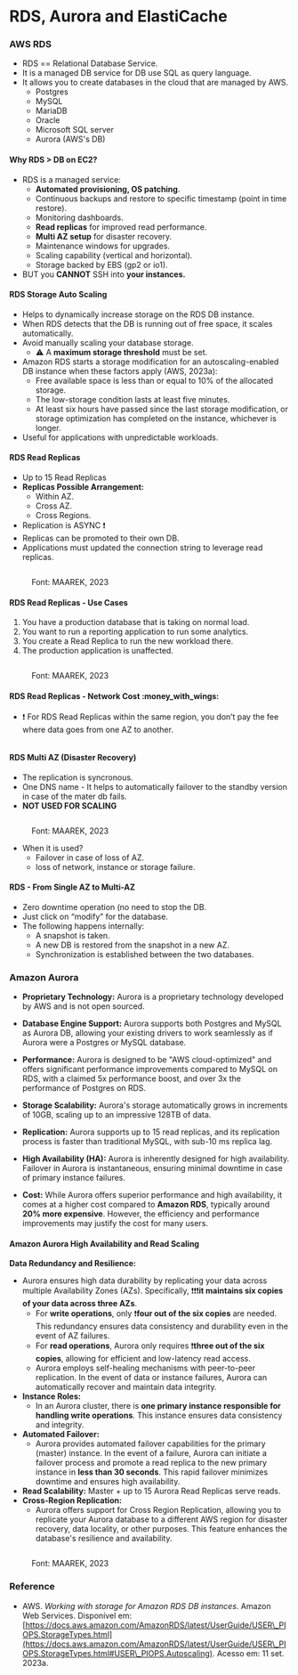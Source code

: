 # RDS, Aurora and ElastiCache

### AWS RDS

* RDS == Relational Database Service.
* It is a managed DB service for DB use SQL as query language.
* It allows you to create databases in the cloud that are managed by AWS.
  * Postgres
  * MySQL
  * MariaDB
  * Oracle
  * Microsoft SQL server
  * Aurora (AWS's DB)

#### Why RDS > DB on EC2?

* RDS is a managed service:
  * **Automated provisioning, OS patching**.
  * Continuous backups and restore to specific timestamp (point in time restore).
  * Monitoring dashboards.
  * **Read replicas** for improved read performance.
  * **Multi AZ setup** for  disaster recovery.
  * Maintenance windows for upgrades.
  * Scaling capability (vertical and horizontal).
  * Storage backed by EBS (gp2 or io1).
* BUT you **CANNOT** SSH into **your instances.**

#### **RDS Storage Auto Scaling**

* Helps to dynamically increase storage on the RDS DB instance.
* When RDS detects that the DB is running out of free space, it scales automatically.
* Avoid manually scaling your database storage.
  * :warning: A **maximum storage threshold** must be set.
* Amazon RDS starts a storage modification for an autoscaling-enabled DB instance when these factors apply (AWS, 2023a):
  * Free available space is less than or equal to 10% of the allocated storage.
  * The low-storage condition lasts at least five minutes.
  * At least six hours have passed since the last storage modification, or storage optimization has completed on the instance, whichever is longer.
* Useful for applications with unpredictable workloads.



#### RDS Read Replicas

* Up to 15 Read Replicas
* **Replicas Possible Arrangement:**
  * Within AZ.
  * Cross AZ.
  * Cross Regions.
* Replication is ASYNC :exclamation:
* Replicas can be promoted to their own DB.
* Applications must updated the connection string to leverage read replicas.

<figure><img src="../../.gitbook/assets/image (36).png" alt=""><figcaption><p>Font: MAAREK, 2023</p></figcaption></figure>

#### RDS Read Replicas - Use Cases

1. You have a production database that is taking on normal load.
2. You want to run a reporting application to run some analytics.
3. You create a Read Replica to run the new workload there.
4. The production application is unaffected.

<figure><img src="../../.gitbook/assets/image (37).png" alt=""><figcaption><p>Font: MAAREK, 2023</p></figcaption></figure>

#### RDS Read Replicas - Network Cost :money\_with\_wings:

* :exclamation: For RDS Read Replicas within the same region, you don’t pay the fee where data goes from one AZ to another.

<figure><img src="../../.gitbook/assets/image (38).png" alt=""><figcaption></figcaption></figure>

#### RDS Multi AZ (Disaster Recovery)

* The replication is syncronous.
* One DNS name - It helps to automatically failover to the standby version in case of the mater db fails.
* **NOT USED FOR SCALING**

<figure><img src="../../.gitbook/assets/image (39).png" alt=""><figcaption><p>Font: MAAREK, 2023</p></figcaption></figure>

* When it is used?
  * Failover in case of loss of AZ.
  * loss of network, instance or storage failure.

#### RDS - From Single AZ to Multi-AZ

* &#x20;Zero downtime operation (no need to stop the DB.
* Just click on “modify” for the database.
* The following happens internally:&#x20;
  * A snapshot is taken.
  * &#x20;A new DB is restored from the snapshot in a new AZ.
  * Synchronization is established between the two databases.



### Amazon Aurora

* **Proprietary Technology:** Aurora is a proprietary technology developed by AWS and is not open sourced.
*   **Database Engine Support:** Aurora supports both Postgres and MySQL as Aurora DB, allowing your existing drivers to work seamlessly as if Aurora were a Postgres or MySQL database.


* **Performance:** Aurora is designed to be "AWS cloud-optimized" and offers significant performance improvements compared to MySQL on RDS, with a claimed 5x performance boost, and over 3x the performance of Postgres on RDS.
* **Storage Scalability:** Aurora's storage automatically grows in increments of 10GB, scaling up to an impressive 128TB of data.
* **Replication:** Aurora supports up to 15 read replicas, and its replication process is faster than traditional MySQL, with sub-10 ms replica lag.
* **High Availability (HA):** Aurora is inherently designed for high availability. Failover in Aurora is instantaneous, ensuring minimal downtime in case of primary instance failures.
* **Cost:** While Aurora offers superior performance and high availability, it comes at a higher cost compared to **Amazon RDS**, typically around **20% more expensive**. However, the efficiency and performance improvements may justify the cost for many users.

#### Amazon Aurora High Availability and Read Scaling

**Data Redundancy and Resilience:**

* Aurora ensures high data durability by replicating your data across multiple Availability Zones (AZs). Specifically, :exclamation::exclamation::exclamation:**it maintains six copies of your data across three AZs**.
  * For **write operations**, only :exclamation:**four out of the six copies** are needed. This redundancy ensures data consistency and durability even in the event of AZ failures.
  * For **read operations**, Aurora only requires :exclamation:**three out of the six copies**, allowing for efficient and low-latency read access.
  * Aurora employs self-healing mechanisms with peer-to-peer replication. In the event of data or instance failures, Aurora can automatically recover and maintain data integrity.
* **Instance Roles:**
  * In an Aurora cluster, there is **one primary instance responsible for handling write operations**. This instance ensures data consistency and integrity.
* **Automated Failover:**
  * Aurora provides automated failover capabilities for the primary (master) instance. In the event of a failure, Aurora can initiate a failover process and promote a read replica to the new primary instance in **less than 30 seconds**. This rapid failover minimizes downtime and ensures high availability.
* **Read Scalability:** Master + up to 15 Aurora Read Replicas serve reads.
* **Cross-Region Replication:**
  * Aurora offers support for Cross Region Replication, allowing you to replicate your Aurora database to a different AWS region for disaster recovery, data locality, or other purposes. This feature enhances the database's resilience and availability.

<figure><img src="../../.gitbook/assets/image (40).png" alt=""><figcaption><p>Font: MAAREK, 2023</p></figcaption></figure>

### Reference

* AWS. _Working with storage for Amazon RDS DB instances_. Amazon Web Services. Disponível em: [https://docs.aws.amazon.com/AmazonRDS/latest/UserGuide/USER\_PIOPS.StorageTypes.html](https://docs.aws.amazon.com/AmazonRDS/latest/UserGuide/USER\_PIOPS.StorageTypes.html#USER\_PIOPS.Autoscaling). Acesso em: 11 set. 2023a.
